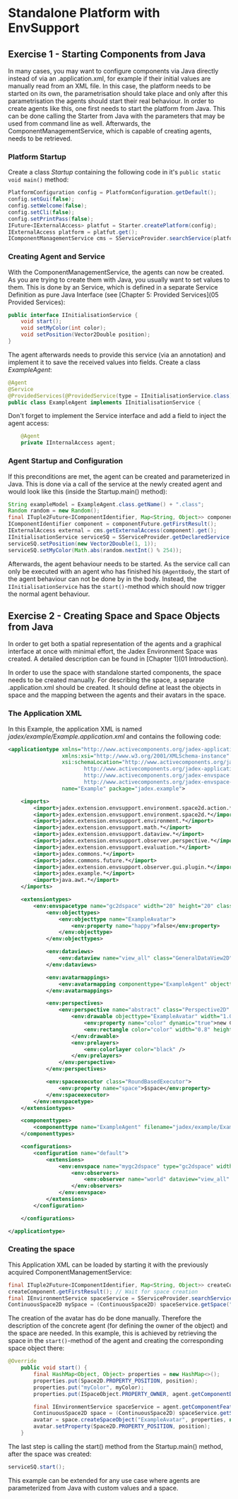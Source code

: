# Standalone Platform with EnvSupport

## Exercise 1 - Starting Components from Java
In many cases, you may want to configure components via Java directly instead of via an .application.xml, for example if their initial values are manually read from an XML file. In this case, the platform needs to be started on its own, the parametrisation should take place and only after this parametrisation the agents should start their real behaviour. 
In order to create agents like this, one first needs to start the platform from Java. This can be done calling the Starter from Java with the parameters that may be used from command line as well. 
Afterwards, the ComponentManagementService, which is capable of creating agents, needs to be retrieved.

### Platform Startup
Create a class *Startup* containing the following code in it's ```public static void main()``` method:
		
```java
PlatformConfiguration config = PlatformConfiguration.getDefault();
config.setGui(false);
config.setWelcome(false);
config.setCli(false);
config.setPrintPass(false);
IFuture<IExternalAccess> platfut = Starter.createPlatform(config);
IExternalAccess platform = platfut.get();
IComponentManagementService cms = SServiceProvider.searchService(platform, new ServiceQuery<>( IComponentManagementService.class, ServiceScope.PLATFORM)).get();
```

### Creating Agent and Service
With the ComponentManagementService, the agents can now be created. As you are trying to create them with Java, you usually want to set values to them. This is done by an Service, which is defined in a separate Service Definition as pure Java Interface (see [Chapter 5: Provided Services](05 Provided Services):

```java
public interface IInitialisationService {
	void start();
	void setMyColor(int color);
	void setPosition(Vector2Double position);
}
```

The agent afterwards needs to provide this service (via an annotation) and implement it to save the received values into fields.
Create a class *ExampleAgent*:

```java
@Agent
@Service
@ProvidedServices(@ProvidedService(type = IInitialisationService.class))
public class ExampleAgent implements IInitialisationService {
```

Don't forget to implement the Service interface and add a field to inject the agent access:
```java
    @Agent
    private IInternalAccess agent;
```

### Agent Startup and Configuration
If this preconditions are met, the agent can be created and parameterized in Java. This is done via a call of the service at the newly created agent and would look like this (inside the Startup.main() method):

```java	
String exampleModel = ExampleAgent.class.getName() + ".class";
Random random = new Random();
final ITuple2Future<IComponentIdentifier, Map<String, Object>> componentFuture = cms.createComponent("ExampleAgent", exampleModel, null);
IComponentIdentifier component = componentFuture.getFirstResult();
IExternalAccess external = cms.getExternalAccess(component).get();
IInitialisationService serviceSQ = SServiceProvider.getDeclaredService(external, IInitialisationService.class).get();
serviceSQ.setPosition(new Vector2Double(1, 1));
serviceSQ.setMyColor(Math.abs(random.nextInt() % 254));
```

Afterwards, the agent behaviour needs to be started. As the service call can only be executed with an agent who has finished his ```@AgentBody```, the start of the agent behaviour can not be done by in the body. Instead, the ```IInitialisationService``` has the ```start()```-method which should now trigger the normal agent behaviour.

## Exercise 2 - Creating Space and Space Objects from Java
In order to get both a spatial representation of the agents and a graphical interface at once with minimal effort, the Jadex Environment Space was created. A detailed description can be found in [Chapter 1](01 Introduction).

In order to use the space with standalone started components, the space needs to be created manually. For describing the space, a separate .application.xml should be created. It should define at least the objects in space and the mapping between the agents and their avatars in the space.

### The Application XML ###
In this Example, the application XML is named *jadex/example/Example.application.xml* and contains the following code:

```xml
<applicationtype xmlns="http://www.activecomponents.org/jadex-application" xmlns:env="http://www.activecomponents.org/jadex-envspace"
                 xmlns:xsi="http://www.w3.org/2001/XMLSchema-instance"
                 xsi:schemaLocation="http://www.activecomponents.org/jadex-application
	                    http://www.activecomponents.org/jadex-application-3.0.0-RC30.xsd
	                    http://www.activecomponents.org/jadex-envspace
	                    http://www.activecomponents.org/jadex-envspace-3.0.0-RC30.xsd"
                 name="Example" package="jadex.example">

    <imports>
        <import>jadex.extension.envsupport.environment.space2d.action.*</import>
        <import>jadex.extension.envsupport.environment.space2d.*</import>
        <import>jadex.extension.envsupport.environment.*</import>
        <import>jadex.extension.envsupport.math.*</import>
        <import>jadex.extension.envsupport.dataview.*</import>
        <import>jadex.extension.envsupport.observer.perspective.*</import>
        <import>jadex.extension.envsupport.evaluation.*</import>
        <import>jadex.commons.*</import>
        <import>jadex.commons.future.*</import>
        <import>jadex.extension.envsupport.observer.gui.plugin.*</import>
        <import>jadex.example.*</import>
        <import>java.awt.*</import>
    </imports>

    <extensiontypes>
        <env:envspacetype name="gc2dspace" width="20" height="20" class="ContinuousSpace2D">
            <env:objecttypes>
                <env:objecttype name="ExampleAvatar">
                    <env:property name="happy">false</env:property>
                </env:objecttype>
            </env:objecttypes>

            <env:dataviews>
                <env:dataview name="view_all" class="GeneralDataView2D" />
            </env:dataviews>

            <env:avatarmappings>
                <env:avatarmapping componenttype="ExampleAgent" objecttype="ExampleAvatar" />
            </env:avatarmappings>

            <env:perspectives>
                <env:perspective name="abstract" class="Perspective2D" objectplacement="center">
                    <env:drawable objecttype="ExampleAvatar" width="1.0" height="1.0">
                        <env:property name="color" dynamic="true">new Color($object.happy ? 0 : 255, $object.happy ? 255 : 0, 0)</env:property>
                        <env:rectangle color="color" width="0.8" height="0.8" />
                    </env:drawable>
                    <env:prelayers>
                        <env:colorlayer color="black" />
                    </env:prelayers>
                </env:perspective>
            </env:perspectives>

            <env:spaceexecutor class="RoundBasedExecutor">
                <env:property name="space">$space</env:property>
            </env:spaceexecutor>
        </env:envspacetype>
    </extensiontypes>

    <componenttypes>
        <componenttype name="ExampleAgent" filename="jadex/example/ExampleAgent.class" />
    </componenttypes>

    <configurations>
        <configuration name="default">
            <extensions>
                <env:envspace name="mygc2dspace" type="gc2dspace" width="25" height="25">
                    <env:observers>
                        <env:observer name="world" dataview="view_all" perspective="main" />
                    </env:observers>
                </env:envspace>
            </extensions>
        </configuration>

    </configurations>

</applicationtype>
```

### Creating the space ###
This Application XML can be loaded by starting it with the previously acquired ComponentManagementService:

```java
final ITuple2Future<IComponentIdentifier, Map<String, Object>> createComponent = cms.createComponent("jadex.example.Example.application.xml", null);
createComponent.getFirstResult(); // Wait for space creation
final IEnvironmentService spaceService = SServiceProvider.searchService(platform, new ServiceQuery<>( IEnvironmentService.class, ServiceScope.PLATFORM)).get();
ContinuousSpace2D mySpace = (ContinuousSpace2D) spaceService.getSpace("gc2dspace").get();
```

The creation of the avatar has do be done manually. Therefore the description of the concrete agent (for defining the owner of the object) and the space are needed. In this example, this is achieved by retrieving the space in the ```start()```-method of the agent and creating the corresponding space object there:

```java
@Override
	public void start() {
        final HashMap<Object, Object> properties = new HashMap<>();
        properties.put(Space2D.PROPERTY_POSITION, position);
        properties.put("myColor", myColor);
        properties.put(ISpaceObject.PROPERTY_OWNER, agent.getComponentDescription());

        final IEnvironmentService spaceService = agent.getComponentFeature(IRequiredServicesFeature.class).searchService(new ServiceQuery<>( IEnvironmentService.class, ServiceScope.PLATFORM)).get();
        ContinuousSpace2D space = (ContinuousSpace2D) spaceService.getSpace("mygc2dspace").get();
        avatar = space.createSpaceObject("ExampleAvatar", properties, new LinkedList<>());
        avatar.setProperty(Space2D.PROPERTY_POSITION, position);
	}
```

The last step is calling the start() method from the Startup.main() method, after the space was created:

```java
serviceSQ.start();
```

<!--All in all, this example shows a line of green rectangles, which where parameterized from with random values for their green-value. -->
This example can be extended for any use case where agents are parameterized from Java with custom values and a space.